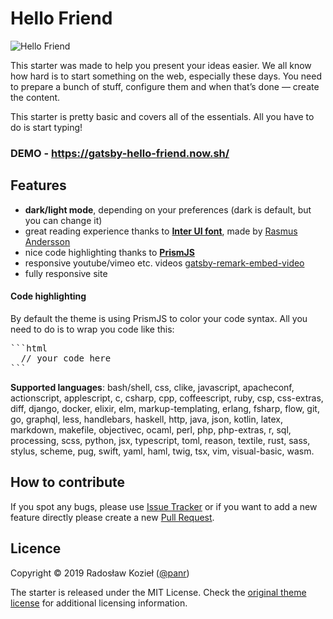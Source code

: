  # Hello Friend

![Hello Friend](https://github.com/panr/hugo-theme-hello-friend/blob/master/images/screenshot.png?raw=true)

This starter was made to help you present your ideas easier. We all know how hard is to start something on the web, especially these days. You need to prepare a bunch of stuff, configure them and when that’s done — create the content.

This starter is pretty basic and covers all of the essentials. All you have to do is start typing!

### DEMO - https://gatsby-hello-friend.now.sh/

## Features

- **dark/light mode**, depending on your preferences (dark is default, but you can change it)
- great reading experience thanks to [**Inter UI font**](https://rsms.me/inter/), made by [Rasmus Andersson](https://rsms.me/about/)
- nice code highlighting thanks to [**PrismJS**](https://prismjs.com)
- responsive youtube/vimeo etc. videos [gatsby-remark-embed-video](https://github.com/borgfriend/gatsby-remark-embed-video)
- fully responsive site

#### Code highlighting

By default the theme is using PrismJS to color your code syntax. All you need to do is to wrap you code like this:

<pre>
```html
  // your code here
```
</pre>

**Supported languages**: bash/shell, css, clike, javascript, apacheconf, actionscript, applescript, c, csharp, cpp, coffeescript, ruby, csp, css-extras, diff, django, docker, elixir, elm, markup-templating, erlang, fsharp, flow, git, go, graphql, less, handlebars, haskell, http, java, json, kotlin, latex, markdown, makefile, objectivec, ocaml, perl, php, php-extras, r, sql, processing, scss, python, jsx, typescript, toml, reason, textile, rust, sass, stylus, scheme, pug, swift, yaml, haml, twig, tsx, vim, visual-basic, wasm.

## How to contribute

If you spot any bugs, please use [Issue Tracker](https://github.com/panr/gatsby-starter-hello-friend/issues) or if you want to add a new feature directly please create a new [Pull Request](https://github.com/panr/gatsby-starter-hello-friend/pulls).

## Licence

Copyright © 2019 Radosław Kozieł ([@panr](https://radoslawkoziel.pl))

The starter is released under the MIT License. Check the [original theme license](https://github.com/panr/gatsby-starter-hello-friend.git/blob/master/LICENSE.md) for additional licensing information.
